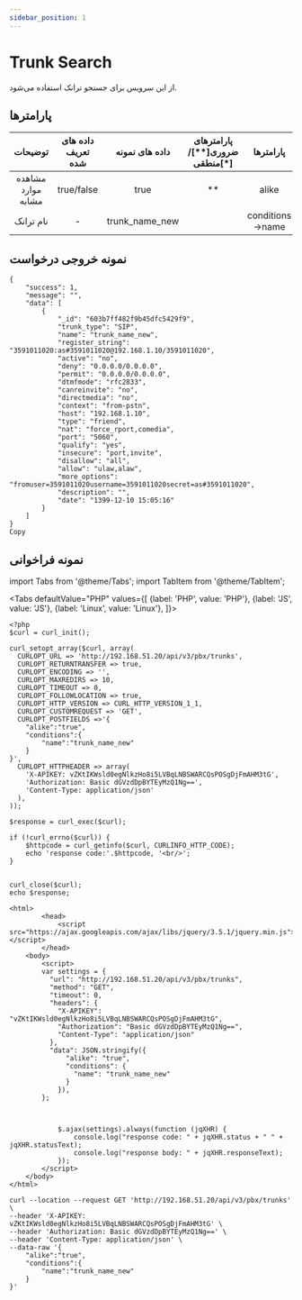```yaml
---
sidebar_position: 1
---
```

# Trunk Search

از این سرویس برای جستجو ترانک استفاده می‌شود.

## پارامتر‌ها
|       توضیحات      | داده های تعریف شده | داده های نمونه | پارامترهای ضروری[**]/منطقی[*] |     پارامترها    |
|:------------------:|:------------------:|:--------------:|:----------------------:|:----------------:|
| مشاهده موارد مشابه |     true/false     |      true      |           **           |       alike      |
|      نام ترانک     |          -         | trunk_name_new |                        | conditions->name |

## نمونه خروجی درخواست

```shell
{
    "success": 1,
    "message": "",
    "data": [
        {
            "_id": "603b7ff482f9b45dfc5429f9",
            "trunk_type": "SIP",
            "name": "trunk_name_new",
            "register_string": "3591011020:as#3591011020@192.168.1.10/3591011020",
            "active": "no",
            "deny": "0.0.0.0/0.0.0.0",
            "permit": "0.0.0.0/0.0.0.0",
            "dtmfmode": "rfc2833",
            "canreinvite": "no",
            "directmedia": "no",
            "context": "from-pstn",
            "host": "192.168.1.10",
            "type": "friend",
            "nat": "force_rport,comedia",
            "port": "5060",
            "qualify": "yes",
            "insecure": "port,invite",
            "disallow": "all",
            "allow": "ulaw,alaw",
            "more_options": "fromuser=3591011020username=3591011020secret=as#3591011020",
            "description": "",
            "date": "1399-12-10 15:05:16"
        }
    ]
}
Copy
```


## نمونه فراخوانی

import Tabs from '@theme/Tabs';
import TabItem from '@theme/TabItem';

<Tabs
    defaultValue="PHP"
    values={[
        {label: 'PHP', value: 'PHP'},
        {label: 'JS', value: 'JS'},
		{label: 'Linux', value: 'Linux'},
    ]}>
<TabItem value="PHP">

	<?php
	$curl = curl_init();

	curl_setopt_array($curl, array(
	  CURLOPT_URL => 'http://192.168.51.20/api/v3/pbx/trunks',
	  CURLOPT_RETURNTRANSFER => true,
	  CURLOPT_ENCODING => '',
	  CURLOPT_MAXREDIRS => 10,
	  CURLOPT_TIMEOUT => 0,
	  CURLOPT_FOLLOWLOCATION => true,
	  CURLOPT_HTTP_VERSION => CURL_HTTP_VERSION_1_1,
	  CURLOPT_CUSTOMREQUEST => 'GET',
	  CURLOPT_POSTFIELDS =>'{
		"alike":"true",
		"conditions":{
			"name":"trunk_name_new"
		}
	}',
	  CURLOPT_HTTPHEADER => array(
		'X-APIKEY: vZKtIKWsld0egNlkzHo8i5LVBqLNBSWARCQsPOSgDjFmAHM3tG',
		'Authorization: Basic dGVzdDpBYTEyMzQ1Ng==',
		'Content-Type: application/json'
	  ),
	));

	$response = curl_exec($curl);

	if (!curl_errno($curl)) {
		$httpcode = curl_getinfo($curl, CURLINFO_HTTP_CODE);
		echo 'response code:'.$httpcode, '<br/>';
	}


	curl_close($curl);
	echo $response;


</TabItem>
<TabItem value="JS">

	
	<html>
			<head>
				<script src="https://ajax.googleapis.com/ajax/libs/jquery/3.5.1/jquery.min.js"></script>
			</head>
		<body>
			<script>
			var settings = {
			  "url": "http://192.168.51.20/api/v3/pbx/trunks",
			  "method": "GET",
			  "timeout": 0,
			  "headers": {
				"X-APIKEY": "vZKtIKWsld0egNlkzHo8i5LVBqLNBSWARCQsPOSgDjFmAHM3tG",
				"Authorization": "Basic dGVzdDpBYTEyMzQ1Ng==",
				"Content-Type": "application/json"
			  },
			  "data": JSON.stringify({
				  "alike": "true",
				  "conditions": {
					"name": "trunk_name_new"
				  }
				}),
			};



				$.ajax(settings).always(function (jqXHR) {
					console.log("response code: " + jqXHR.status + " " + jqXHR.statusText);
					console.log("response body: " + jqXHR.responseText);
				});
			</script>
		</body>
	</html>
	

</TabItem>
<TabItem value="Linux">

	curl --location --request GET 'http://192.168.51.20/api/v3/pbx/trunks' \
	--header 'X-APIKEY: vZKtIKWsld0egNlkzHo8i5LVBqLNBSWARCQsPOSgDjFmAHM3tG' \
	--header 'Authorization: Basic dGVzdDpBYTEyMzQ1Ng==' \
	--header 'Content-Type: application/json' \
	--data-raw '{
		"alike":"true",
		"conditions":{
			"name":"trunk_name_new"
		}
	}'

</TabItem>
</Tabs>

